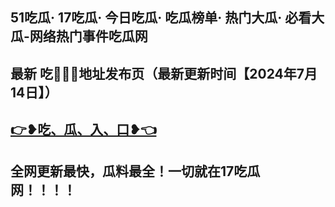 51吃瓜· 17吃瓜· 今日吃瓜· 吃瓜榜单· 热门大瓜· 必看大瓜-网络热门事件吃瓜网
------------------------
最新 吃🍉🍉🍉地址发布页（最新更新时间【2024年7月14日】）
------------------------
<a href="https://github.com/gua51fun">👉❥吃、瓜、入、口❥👈</a>
------------------------
全网更新最快，瓜料最全！一切就在17吃瓜网！！！！
----------------------------
